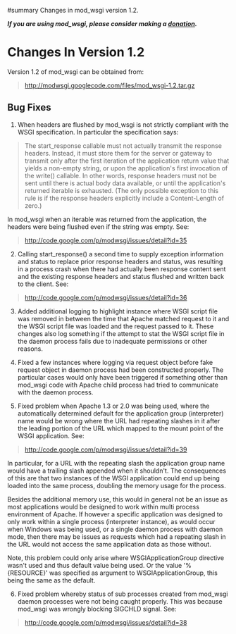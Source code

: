 ﻿#summary Changes in mod\_wsgi version 1.2.

_**If you are using mod\_wsgi, please consider making a
[donation](HowToContributeBack.md).**_

# Changes In Version 1.2 #

Version 1.2 of mod\_wsgi can be obtained from:

> http://modwsgi.googlecode.com/files/mod_wsgi-1.2.tar.gz

## Bug Fixes ##

1. When headers are flushed by mod\_wsgi is not strictly compliant with
the WSGI specification. In particular the specification says:

> The start\_response callable must not actually transmit the response
> headers. Instead, it must store them for the server or gateway to
> transmit only after the first iteration of the application return value
> that yields a non-empty string, or upon the application's first
> invocation of the write() callable. In other words, response headers
> must not be sent until there is actual body data available, or until
> the application's returned iterable is exhausted. (The only possible
> exception to this rule is if the response headers explicitly include a
> Content-Length of zero.)

In mod\_wsgi when an iterable was returned from the application, the headers
were being flushed even if the string was empty. See:

> http://code.google.com/p/modwsgi/issues/detail?id=35

2. Calling start\_response() a second time to supply exception information
and status to replace prior response headers and status, was resulting in
a process crash when there had actually been response content sent and the
existing response headers and status flushed and written back to the client.
See:

> http://code.google.com/p/modwsgi/issues/detail?id=36

3. Added additional logging to highlight instance where WSGI script file was
removed in between the time that Apache matched request to it and the WSGI
script file was loaded and the request passed to it. These changes also log
something if the attempt to stat the WSGI script file in the daemon process
fails due to inadequate permissions or other reasons.

4. Fixed a few instances where logging via request object before fake
request object in daemon process had been constructed properly. The particular
cases would only have been triggered if something other than mod\_wsgi code
with Apache child process had tried to communicate with the daemon process.

5. Fixed problem when Apache 1.3 or 2.0 was being used, where the
automatically determined default for the application group (interpreter)
name would be wrong where the URL had repeating slashes in it after the
leading portion of the URL which mapped to the mount point of the WSGI
application. See:

> http://code.google.com/p/modwsgi/issues/detail?id=39

In particular, for a URL with the repeating slash the application group
name would have a trailing slash appended when it shouldn't. The
consequences of this are that two instances of the WSGI application could
end up being loaded into the same process, doubling the memory usage for
the process.

Besides the additional memory use, this would in general not be an issue
as most applications would be designed to work within multi process
environment of Apache. If however a specific application was designed to
only work within a single process (interpreter instance), as would occur
when Windows was being used, or a single daemon process with daemon mode,
then there may be issues as requests which had a repeating slash in the
URL would not access the same application data as those without.

Note, this problem could only arise where WSGIApplicationGroup directive
wasn't used and thus default value being used. Or the value '%{RESOURCE}'
was specified as argument to WSGIApplicationGroup, this being the same as
the default.

6. Fixed problem whereby status of sub processes created from mod\_wsgi
daemon processes were not being caught properly. This was because mod\_wsgi
was wrongly blocking SIGCHLD signal. See:

> http://code.google.com/p/modwsgi/issues/detail?id=38